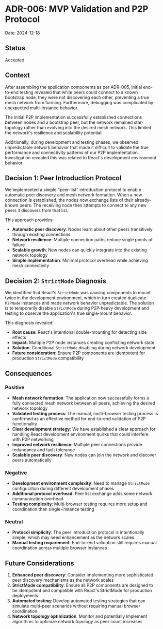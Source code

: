 # ADR-006: MVP Validation and P2P Protocol

Date: 2024-12-18

## Status

Accepted

## Context

After assembling the application components as per ADR-005, initial end-to-end testing revealed that while peers could connect to a known bootstrap node, they were not discovering each other, preventing a true mesh network from forming. Furthermore, debugging was complicated by unexpected multi-instance behavior.

The initial P2P implementation successfully established connections between nodes and a bootstrap peer, but the network remained star-topology rather than evolving into the desired mesh network. This limited the network's resilience and scalability potential.

Additionally, during development and testing phases, we observed unpredictable network behavior that made it difficult to validate the true performance and connectivity patterns of our P2P implementation. Investigation revealed this was related to React's development environment behavior.

## Decision 1: Peer Introduction Protocol

We implemented a simple "peer-list" introduction protocol to enable automatic peer discovery and mesh network formation. When a new connection is established, the nodes now exchange lists of their already-known peers. The receiving node then attempts to connect to any new peers it discovers from that list.

This approach provides:
- **Automatic peer discovery**: Nodes learn about other peers transitively through existing connections
- **Network resilience**: Multiple connection paths reduce single points of failure
- **Scalable growth**: New nodes can quickly integrate into the existing network topology
- **Simple implementation**: Minimal protocol overhead while achieving mesh connectivity

## Decision 2: `StrictMode` Diagnosis

We identified that React's `StrictMode` was causing components to mount twice in the development environment, which in turn created duplicate `P2PNode` instances and made network behavior unpredictable. The solution is to temporarily disable `StrictMode` during P2P-heavy development and testing to observe the application's true single-mount behavior.

This diagnosis revealed:
- **Root cause**: React's intentional double-mounting for detecting side effects
- **Impact**: Multiple P2P node instances creating conflicting network state
- **Solution**: Conditional `StrictMode` disabling during network development
- **Future consideration**: Ensure P2P components are idempotent for production `StrictMode` compatibility

## Consequences

### Positive

- **Mesh network formation**: The application now successfully forms a fully connected mesh network between all peers, achieving the desired network topology
- **Validated testing process**: The manual, multi-browser testing process is confirmed as an effective method for end-to-end validation of P2P functionality
- **Clear development strategy**: We have established a clear approach for handling React development environment quirks that could interfere with P2P networking
- **Improved network resilience**: Multiple peer connections provide redundancy and fault tolerance
- **Scalable peer discovery**: New nodes can join the network and discover peers automatically

### Negative

- **Development environment complexity**: Need to manage `StrictMode` configuration during different development phases
- **Additional protocol overhead**: Peer list exchange adds some network communication overhead
- **Testing complexity**: Multi-browser testing requires more setup and coordination than single-instance testing

### Neutral

- **Protocol simplicity**: The peer introduction protocol is intentionally simple, which may need enhancement as the network scales
- **Manual testing requirement**: End-to-end validation still requires manual coordination across multiple browser instances

## Future Considerations

1. **Enhanced peer discovery**: Consider implementing more sophisticated peer discovery mechanisms as the network scales
2. **StrictMode compatibility**: Ensure all P2P components are designed to be idempotent and compatible with React's StrictMode for production deployments
3. **Automated testing**: Develop automated testing strategies that can simulate multi-peer scenarios without requiring manual browser coordination
4. **Network topology optimization**: Monitor and potentially implement algorithms to optimize network topology as peer count increases 